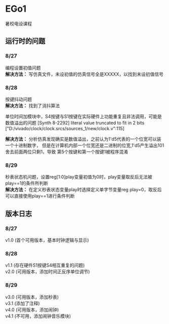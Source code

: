 # EGo1
暑校电设课程

## 运行时的问题

### 8/27<br>
 编程设置初值问题<br>
__解决方法：__ 写仿真文件，未设初值的仿真信号全是XXXXX，以找到未设初值信号
### 8/28<br>
 按键抖动问题<br>
__解决方法：__ 找到了消抖算法


 单位时间加模块中，S4按键与S1按键在实际硬件上功能重复且非法调用，可能是数值溢出的问题
 [Synth 8-2292] literal value truncated to fit in 2 bits ["D:/vivado/clock/clock.srcs/sources_1/new/clock.v":115]<br>

__解决方法：__ 分析仿真发现确实是数值溢出，之前认为1'd5代表的一个位宽可以装一个十进制数字，
 但是在计算机内部一个位宽还是二进制的位宽,1'd5产生溢出101舍去前面两位只剩1，导致
第5个按键和第一个按键1被程序混淆
### 8/29<br>
 秒表状态机问题，设置reg[1:0]play变量初值为0时，play变量取反后无法被play==1的条件所判断<br>
__解决方法：__ 在定义秒表状态变量play时选择定义单字节变量reg play=0，取反后可以直接使用play==1进行条件判断<br>

## 版本日志
### 8/27 <br>
v1.0 (首个可用版本，基本时钟逻辑与显示)<br>
### 8/28 
v1.1 (存在硬件S1按键S4相互重复的问题)<br>
v2.0 (可用版本，添加时间正反序单位调节)<br>
### 8/29 <BR>
v3.0 (可用版本，添加秒表)<br>
v3.1 (添加了注释)<br>
v4.0 (可用版本，添加闹钟)<br>
v4.1 (不可用，添加闹钟音乐模块)<br>
